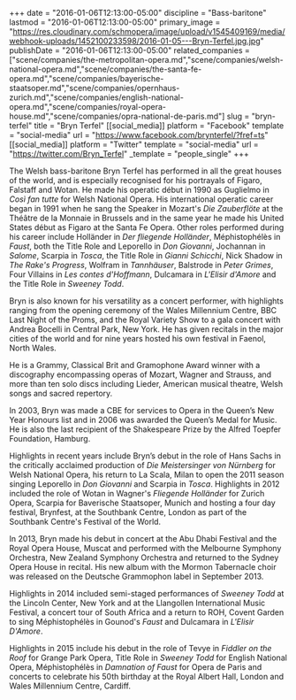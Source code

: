 +++
date = "2016-01-06T12:13:00-05:00"
discipline = "Bass-baritone"
lastmod = "2016-01-06T12:13:00-05:00"
primary_image = "https://res.cloudinary.com/schmopera/image/upload/v1545409169/media/webhook-uploads/1452100233598/2016-01-05---Bryn-Terfel.jpg.jpg"
publishDate = "2016-01-06T12:13:00-05:00"
related_companies = ["scene/companies/the-metropolitan-opera.md","scene/companies/welsh-national-opera.md","scene/companies/the-santa-fe-opera.md","scene/companies/bayerische-staatsoper.md","scene/companies/opernhaus-zurich.md","scene/companies/english-national-opera.md","scene/companies/royal-opera-house.md","scene/companies/opra-national-de-paris.md"]
slug = "bryn-terfel"
title = "Bryn Terfel"
[[social_media]]
platform = "Facebook"
template = "social-media"
url = "https://www.facebook.com/brynterfel/?fref=ts"
[[social_media]]
platform = "Twitter"
template = "social-media"
url = "https://twitter.com/Bryn_Terfel"
_template = "people_single"
+++

The Welsh bass-baritone Bryn Terfel has performed in all the great houses of the world, and is especially recognised for his portrayals of Figaro, Falstaff and Wotan. He made his operatic début in 1990 as Guglielmo in *Così fan tutte* for Welsh National Opera. His international operatic career began in 1991 when he sang the Speaker in Mozart's *Die Zauberflöte* at the Théâtre de la Monnaie in Brussels and in the same year he made his United States début as Figaro at the Santa Fe Opera. Other roles performed during his career include Holländer in *Der fliegende Holländer*, Méphistophélès in *Faust*, both the Title Role and Leporello in *Don Giovanni*, Jochannan in *Salome*, Scarpia in *Tosca*, the Title Role in *Gianni Schicchi*, Nick Shadow in *The Rake's Progress*, Wolfram in *Tannhäuser*, Balstrode in *Peter Grimes*, Four Villains in *Les contes d'Hoffmann*, Dulcamara in *L'Elisir d'Amore* and the Title Role in *Sweeney Todd*.

Bryn is also known for his versatility as a concert performer, with highlights ranging from the opening ceremony of the Wales Millennium Centre, BBC Last Night of the Proms, and the Royal Variety Show to a gala concert with Andrea Bocelli in Central Park, New York. He has given recitals in the major cities of the world and for nine years hosted his own festival in Faenol, North Wales.

He is a Grammy, Classical Brit and Gramophone Award winner with a discography encompassing operas of Mozart, Wagner and Strauss, and more than ten solo discs including Lieder, American musical theatre, Welsh songs and sacred repertory.

In 2003, Bryn was made a CBE for services to Opera in the Queen’s New Year Honours list and in 2006 was awarded the Queen’s Medal for Music. He is also the last recipient of the Shakespeare Prize by the Alfred Toepfer Foundation, Hamburg.

Highlights in recent years include Bryn’s debut in the role of Hans Sachs in the critically acclaimed production of *Die Meistersinger von Nürnberg* for Welsh National Opera, his return to La Scala, Milan to open the 2011 season singing Leporello in *Don Giovanni* and Scarpia in *Tosca*. Highlights in 2012 included the role of Wotan in Wagner's *Fliegende Holländer* for Zurich Opera, Scarpia for Baverische Staatsoper, Munich and hosting a four day festival, Brynfest, at the Southbank Centre, London as part of the Southbank Centre's Festival of the World.

In 2013, Bryn made his debut in concert at the Abu Dhabi Festival and the Royal Opera House, Muscat and performed with the Melbourne Symphony Orchestra, New Zealand Symphony Orchestra and returned to the Sydney Opera House in recital. His new album with the Mormon Tabernacle choir was released on the Deutsche Grammophon label in September 2013.

Highlights in 2014 included semi-staged performances of *Sweeney Todd* at the Lincoln Center, New York and at the Llangollen International Music Festival, a concert tour of South Africa and a return to ROH, Covent Garden to sing Méphistophélès in Gounod's *Faust* and Dulcamara in *L'Elisir D'Amore*.

Highlights in 2015 include his debut in the role of Tevye in *Fiddler on the Roof* for Grange Park Opera, Title Role in *Sweeney Todd* for English National Opera, Méphistophélès in *Damnation of Faust* for Opera de Paris and concerts to celebrate his 50th birthday at the Royal Albert Hall, London and Wales Millennium Centre, Cardiff. 



